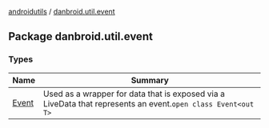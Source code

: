 [androidutils](../index.md) / [danbroid.util.event](./index.md)

## Package danbroid.util.event

### Types

| Name | Summary |
|---|---|
| [Event](-event/index.md) | Used as a wrapper for data that is exposed via a LiveData that represents an event.`open class Event<out T>` |
